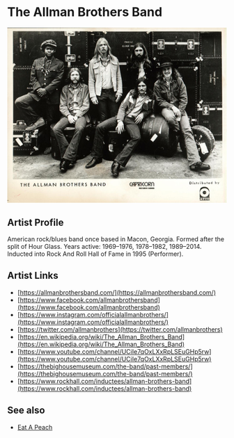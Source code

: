 # The Allman Brothers Band

![](../../assets/artists/The_Allman_Brothers_Band.png)

## Artist Profile

American rock/blues band once based in Macon, Georgia. Formed after the split of Hour Glass.
Years active: 1969–1976, 1978–1982, 1989–2014.
Inducted into Rock And Roll Hall of Fame in 1995 (Performer).

## Artist Links

- [https://allmanbrothersband.com/](https://allmanbrothersband.com/)
- [https://www.facebook.com/allmanbrothersband](https://www.facebook.com/allmanbrothersband)
- [https://www.instagram.com/officialallmanbrothers/](https://www.instagram.com/officialallmanbrothers/)
- [https://twitter.com/allmanbrothers](https://twitter.com/allmanbrothers)
- [https://en.wikipedia.org/wiki/The_Allman_Brothers_Band](https://en.wikipedia.org/wiki/The_Allman_Brothers_Band)
- [https://www.youtube.com/channel/UCiIe7qOxLXxRpLSEuGHp5rw](https://www.youtube.com/channel/UCiIe7qOxLXxRpLSEuGHp5rw)
- [https://thebighousemuseum.com/the-band/past-members/](https://thebighousemuseum.com/the-band/past-members/)
- [https://www.rockhall.com/inductees/allman-brothers-band](https://www.rockhall.com/inductees/allman-brothers-band)


## See also

- [Eat A Peach](Eat_A_Peach.md)
